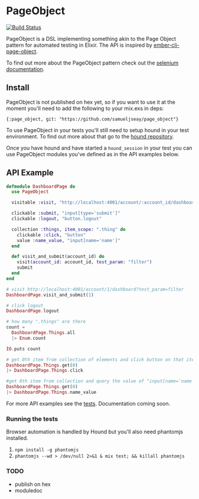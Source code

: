 # PageObject

[![Build Status](https://travis-ci.org/samueljseay/page_object.svg?branch=master)](https://travis-ci.org/samueljseay/page_object)

PageObject is a DSL implementing something akin to the
Page Object pattern for automated testing in Elixir. The API is inspired by [ember-cli-page-object](https://github.com/san650/ember-cli-page-object).

To find out more about the PageObject pattern check out the [selenium documentation](https://seleniumhq.github.io/docs/best.html#page_object_models).

## Install

PageObject is not published on hex yet, so if you want to use it at the moment you'll need to add the following to your mix.exs in deps:

`{:page_object, git: "https://github.com/samueljseay/page_object"}`

To use PageObject in your tests you'll still need to setup hound in your test environment. To find out more about that go to the [hound repository](https://github.com/HashNuke/hound).

Once you have hound and have started a `hound_session` in your test you can use PageObject modules you've defined as in the API examples below.

## API Example

```elixir
defmodule DashboardPage do
  use PageObject

  visitable :visit, "http://localhost:4001/account/:account_id/dashboard"

  clickable :submit, "input[type='submit']"
  clickable :logout, "button.logout"

  collection :things, item_scope: ".thing" do
    clickable :click, "button"
    value :name_value, "input[name='name']"
  end

  def visit_and_submit(account_id) do
    visit(account_id: account_id, test_param: "filter")
    submit
  end
end

# visit http://localhost:4001/account/1/dashboard?test_param=filter
DashboardPage.visit_and_submit(1)

# click logout
DashboardPage.logout

# how many ".things" are there
count =
  DashboardPage.Things.all
  |> Enum.count

IO.puts count

# get 0th item from collection of elements and click button on that item
DashboardPage.Things.get(0)
|> DashboardPage.Things.click

#get 0th item from collection and query the value of "input[name='name']"
DashboardPage.Things.get(0)
|> DashboardPage.Things.name_value
```

For more API examples see the [tests](https://github.com/samueljseay/page_object/tree/master/test). Documentation coming soon.

### Running the tests

Browser automation is handled by Hound but you'll also need phantomjs installed.

1. `npm install -g phantomjs`
2. `phantomjs --wd > /dev/null 2>&1 & mix test; && killall phantomjs`

### TODO
* publish on hex
* moduledoc
